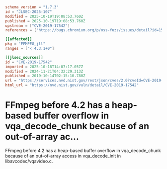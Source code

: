 ```toml
schema_version = "1.7.3"
id = "JLSEC-2025-107"
modified = 2025-10-19T19:08:53.760Z
published = 2025-10-19T19:08:53.760Z
upstream = ["CVE-2019-17542"]
references = ["https://bugs.chromium.org/p/oss-fuzz/issues/detail?id=15919", "https://github.com/FFmpeg/FFmpeg/commit/02f909dc24b1f05cfbba75077c7707b905e63cd2", "https://lists.debian.org/debian-lts-announce/2019/12/msg00003.html", "https://lists.debian.org/debian-lts-announce/2020/07/msg00022.html", "https://security.gentoo.org/glsa/202003-65", "https://usn.ubuntu.com/4431-1/", "https://www.debian.org/security/2020/dsa-4722", "https://bugs.chromium.org/p/oss-fuzz/issues/detail?id=15919", "https://github.com/FFmpeg/FFmpeg/commit/02f909dc24b1f05cfbba75077c7707b905e63cd2", "https://lists.debian.org/debian-lts-announce/2019/12/msg00003.html", "https://lists.debian.org/debian-lts-announce/2020/07/msg00022.html", "https://security.gentoo.org/glsa/202003-65", "https://usn.ubuntu.com/4431-1/", "https://www.debian.org/security/2020/dsa-4722"]

[[affected]]
pkg = "FFMPEG_jll"
ranges = ["< 4.3.1+0"]

[[jlsec_sources]]
id = "CVE-2019-17542"
imported = 2025-10-18T14:07:17.057Z
modified = 2024-11-21T04:32:29.313Z
published = 2019-10-14T02:15:10.780Z
url = "https://services.nvd.nist.gov/rest/json/cves/2.0?cveId=CVE-2019-17542"
html_url = "https://nvd.nist.gov/vuln/detail/CVE-2019-17542"
```

# FFmpeg before 4.2 has a heap-based buffer overflow in vqa_decode_chunk because of an out-of-array ac...

FFmpeg before 4.2 has a heap-based buffer overflow in vqa_decode_chunk because of an out-of-array access in vqa_decode_init in libavcodec/vqavideo.c.

